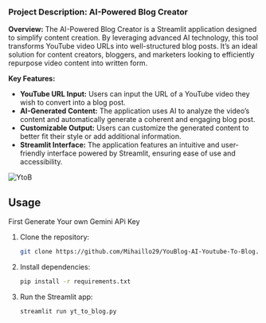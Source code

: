 ### Project Description: AI-Powered Blog Creator

**Overview:**
The AI-Powered Blog Creator is a Streamlit application designed to simplify content creation. By leveraging advanced AI technology, this tool transforms YouTube video URLs into well-structured blog posts. It’s an ideal solution for content creators, bloggers, and marketers looking to efficiently repurpose video content into written form.

**Key Features:**
- **YouTube URL Input:** Users can input the URL of a YouTube video they wish to convert into a blog post.
- **AI-Generated Content:** The application uses AI to analyze the video’s content and automatically generate a coherent and engaging blog post.
- **Customizable Output:** Users can customize the generated content to better fit their style or add additional information.
- **Streamlit Interface:** The application features an intuitive and user-friendly interface powered by Streamlit, ensuring ease of use and accessibility.

![YtoB](https://github.com/Mihaillo29/YouBlog-AI-Youtube-To-Blog/assets/117961472/28a9232a-907b-44cc-b3c7-fe034c3b900b)

## Usage

First Generate Your own Gemini APi Key 

>
1. Clone the repository:

    ```bash
    git clone https://github.com/Mihaillo29/YouBlog-AI-Youtube-To-Blog.git
    ```

2. Install dependencies:

    ```bash
    pip install -r requirements.txt
    ```

3. Run the Streamlit app:

    ```bash
    streamlit run yt_to_blog.py
    ```
